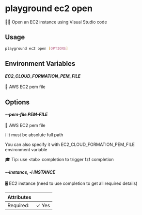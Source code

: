 # playground ec2 open

👨‍💻 Open an EC2 instance using Visual Studio code

## Usage

```bash
playground ec2 open [OPTIONS]
```

## Environment Variables

#### *EC2_CLOUD_FORMATION_PEM_FILE*

🔐 AWS EC2 pem file

## Options

#### *--pem-file PEM-FILE*

🔐 AWS EC2 pem file  
  
❕ It must be absolute full path  
  
You can also specify it with EC2_CLOUD_FORMATION_PEM_FILE environment variable  
  
🎓 Tip: use \<tab\> completion to trigger fzf completion

#### *--instance, -i INSTANCE*

🖥️ EC2 instance (need to use completion to get all required details)

| Attributes      | &nbsp;
|-----------------|-------------
| Required:       | ✓ Yes


